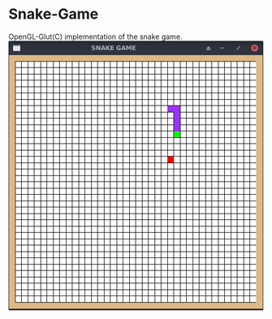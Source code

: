 # Snake-Game
OpenGL-Glut(C) implementation of the snake game.<br/>
![alt text](https://github.com/Roshan17/Snake-Game/blob/master/images/Screenshot_2020-08-27_07-43-12.png?raw=true)
